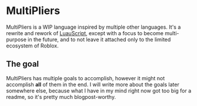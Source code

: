
# MultiPliers

MultiPliers is a WIP language inspired by multiple other languages. It's a rewrite and rework of [LuauScript](https://github.com/SiideCode/LuauScript), except with a focus to become multi-purpose in the future, and to not leave it attached only to the limited ecosystem of Roblox.

## The goal

MultiPliers has multiple goals to accomplish, however it might not accomplish **all** of them in the end. I will write more about the goals later somewhere else, because what I have in my mind right now got too big for a readme, so it's pretty much blogpost-worthy.
